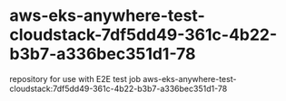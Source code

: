 # aws-eks-anywhere-test-cloudstack-7df5dd49-361c-4b22-b3b7-a336bec351d1-78
repository for use with E2E test job aws-eks-anywhere-test-cloudstack:7df5dd49-361c-4b22-b3b7-a336bec351d1-78
